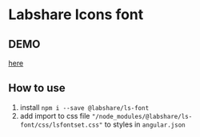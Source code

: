 # Labshare Icons font

## DEMO
[here](https://labshare.github.io/ls-font/)

## How to use
1. install `npm i --save @labshare/ls-font`
2. add import to css file `"/node_modules/@labshare/ls-font/css/lsfontset.css"` to styles in `angular.json`
